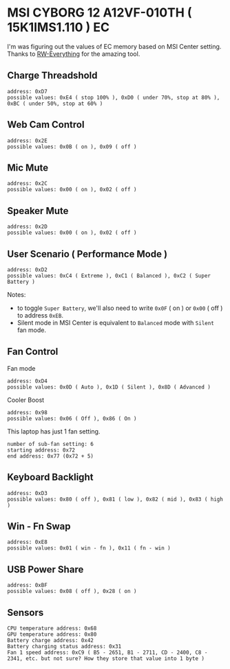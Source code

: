 # MSI CYBORG 12 A12VF-010TH ( 15K1IMS1.110 ) EC

I'm was figuring out the values of EC memory based on MSI Center setting. Thanks to [RW-Everything](http://rweverything.com/) for the amazing tool.

## Charge Threadshold

```
address: 0xD7
possible values: 0xE4 ( stop 100% ), 0xD0 ( under 70%, stop at 80% ), 0xBC ( under 50%, stop at 60% )
```

## Web Cam Control

```
address: 0x2E
possible values: 0x0B ( on ), 0x09 ( off )
```

## Mic Mute

```
address: 0x2C
possible values: 0x00 ( on ), 0x02 ( off )
```

## Speaker Mute

```
address: 0x2D
possible values: 0x00 ( on ), 0x02 ( off )
```

## User Scenario ( Performance Mode )

```
address: 0xD2
possible values: 0xC4 ( Extreme ), 0xC1 ( Balanced ), 0xC2 ( Super Battery )
```

Notes:

* to toggle `Super Battery`, we'll also need to write `0x0F` ( on ) or `0x00` ( off ) to address `0xEB`.
* Silent mode in MSI Center is equivalent to `Balanced` mode with `Silent` fan mode.

## Fan Control

Fan mode

```
address: 0xD4
possible values: 0x0D ( Auto ), 0x1D ( Silent ), 0x8D ( Advanced )
```

Cooler Boost

```
address: 0x98
possible values: 0x06 ( Off ), 0x86 ( On )
```

This laptop has just 1 fan setting.

```
number of sub-fan setting: 6
starting address: 0x72
end address: 0x77 (0x72 + 5)
```

## Keyboard Backlight

```
address: 0xD3
possible values: 0x80 ( off ), 0x81 ( low ), 0x82 ( mid ), 0x83 ( high )
```

## Win - Fn Swap

```
address: 0xE8
possible values: 0x01 ( win - fn ), 0x11 ( fn - win )
```

## USB Power Share

```
address: 0xBF
possible values: 0x08 ( off ), 0x28 ( on )
```

## Sensors

```
CPU temperature address: 0x68
GPU temperature address: 0x80
Battery charge address: 0x42
Battery charging status address: 0x31
Fan 1 speed address: 0xC9 ( B5 - 2651, B1 - 2711, CD - 2400, C8 - 2341, etc. but not sure? How they store that value into 1 byte )
```
